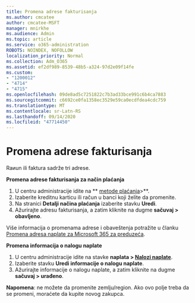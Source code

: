 ```yaml
---
title: Promena adrese fakturisanja
ms.author: cmcatee
author: cmcatee-MSFT
manager: mnirkhe
ms.audience: Admin
ms.topic: article
ms.service: o365-administration
ROBOTS: NOINDEX, NOFOLLOW
localization_priority: Normal
ms.collection: Adm_O365
ms.assetid: ef2df989-8539-48b5-a324-97d2e09f14fe
ms.custom:
- "1200012"
- "4714"
- "4715"
ms.openlocfilehash: 09de8ad5c7251822c7b3ad33bce991c6b4ca7883
ms.sourcegitcommit: c6692ce0fa1358ec3529e59ca0ecdfdea4cdc759
ms.translationtype: MT
ms.contentlocale: sr-Latn-RS
ms.lasthandoff: 09/14/2020
ms.locfileid: "47714450"
---
```

# <a name="change-your-billing-address"></a>Promena adrese fakturisanja

Raиun ili faktura sadrže tri adrese.

**Promena adrese fakturisanja za način plaćanja**

1. U centru administracije idite na ** [metode plaćanja](https://go.microsoft.com/fwlink/p/?linkid=2018806)>**.
2. Izaberite kreditnu karticu ili račun u banci koji želite da promenite.
3. Na stranici **Detalji načina plaćanja** izaberite stavku **Uredi**.
4. Ažurirajte adresu fakturisanja, a zatim kliknite na dugme **sačuvaj > obavljeno**.

Više informacija o promenama adrese i obaveštenja potražite u članku [Promena adresa naplate za Microsoft 365 za preduzeća](https://docs.microsoft.com/microsoft-365/commerce/billing-and-payments/change-your-billing-addresses?view=o365-worldwide).

**Promena informacija o nalogu naplate**

1. U centru administracije idite na stavke **naplata > [Nalozi naplate](https://admin.microsoft.com/Adminportal/Home?source=applauncher#/BillingAccounts/billing-accounts)**.
2. Izaberite stavku **Uredi informacije o nalogu naplate**.
3. Ažurirajte informacije o nalogu naplate, a zatim kliknite na dugme **sačuvaj > urađeno**.

**Napomena**: ne možete da promenite zemlju/region. Ako ovo polje treba da se promeni, moraćete da kupite novog zakupca.
